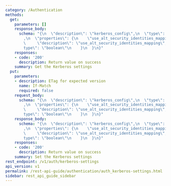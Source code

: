 ```yaml
---
category: /Authentication
methods:
  get:
    parameters: []
    response_body:
      schema: "{\n  \"description\": \"kerberos_config\",\n  \"type\": \"object\"\
        ,\n  \"properties\": {\n    \"use_alt_security_identities_mapping\": {\n \
        \     \"description\": \"use_alt_security_identities_mapping\",\n      \"\
        type\": \"boolean\"\n    }\n  }\n}"
    responses:
    - code: '200'
      description: Return value on success
    summary: Get the Kerberos settings
  put:
    parameters:
    - description: ETag for expected version
      name: If-Match
      required: false
    request_body:
      schema: "{\n  \"description\": \"kerberos_config\",\n  \"type\": \"object\"\
        ,\n  \"properties\": {\n    \"use_alt_security_identities_mapping\": {\n \
        \     \"description\": \"use_alt_security_identities_mapping\",\n      \"\
        type\": \"boolean\"\n    }\n  }\n}"
    response_body:
      schema: "{\n  \"description\": \"kerberos_config\",\n  \"type\": \"object\"\
        ,\n  \"properties\": {\n    \"use_alt_security_identities_mapping\": {\n \
        \     \"description\": \"use_alt_security_identities_mapping\",\n      \"\
        type\": \"boolean\"\n    }\n  }\n}"
    responses:
    - code: '200'
      description: Return value on success
    summary: Set the Kerberos settings
rest_endpoint: /v1/auth/kerberos-settings
api_version: v1
permalink: /rest-api-guide/authentication/auth_kerberos-settings.html
sidebar: rest_api_guide_sidebar
---
```

